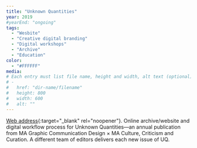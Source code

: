 ```yaml
---
title: "Unknown Quantities"
year: 2019
#yearEnd: "ongoing"
tags: 
  - "Wesbite"
  - "Creative digital branding"
  - "Digital workshops"
  - "Archive" 
  - "Education"
color: 
  - "#FFFFFF"
media: 
# Each entry must list file name, height and width, alt text (optional)
# -
#   href: "dir-name/filename"
#   height: 800
#   width: 600
#   alt: ""
---
```

[Web address](https://uqjournal.net/){:target="_blank" rel="noopener"}.
Online archive/website and digital workflow process for Unknown Quantities—an annual publication from MA Graphic Communication Design × MA Culture, Criticism and Curation. A different team of editors delivers each new issue of UQ.
